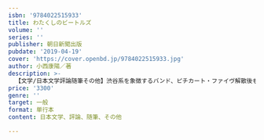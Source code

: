 ```yaml
---
isbn: '9784022515933'
title: わたくしのビートルズ
volume: ''
series: ''
publisher: 朝日新聞出版
pubdate: '2019-04-19'
cover: 'https://cover.openbd.jp/9784022515933.jpg'
author: 小西康陽／著
description: >-
  【文学/日本文学評論随筆その他】渋谷系を象徴するバンド、ピチカート・ファイヴ解散後も精力的にDJ、プロデューサー、随筆家として活躍する著者、｢ぼくは散歩と雑学が好きだった｣以来の10年ぶりのコム集。膨大に書かれたエッセイ、ラジオ、ブログ、からベストの名文をセレクト。
price: '3300'
genre: ''
target: 一般
format: 単行本
content: 日本文学、評論、随筆、その他

---
```

